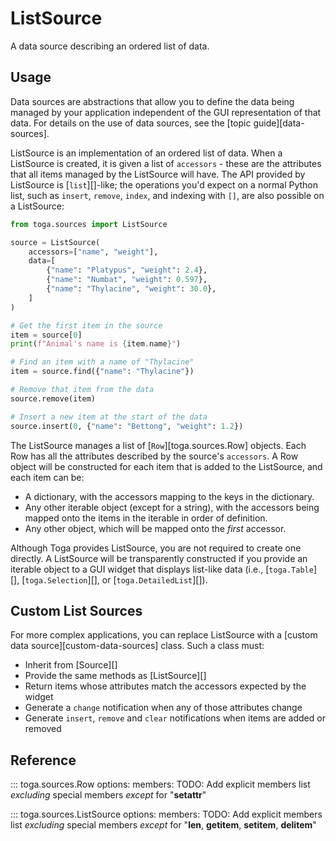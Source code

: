 # ListSource

A data source describing an ordered list of data.

## Usage

Data sources are abstractions that allow you to define the data being
managed by your application independent of the GUI representation of
that data. For details on the use of data sources, see the
[topic guide][data-sources].

ListSource is an implementation of an ordered list of data. When a
ListSource is created, it is given a list of `accessors` - these are the
attributes that all items managed by the ListSource will have. The API
provided by ListSource is [`list`][]-like; the
operations you'd expect on a normal Python list, such as `insert`,
`remove`, `index`, and indexing with `[]`, are also possible on a
ListSource:

```python
from toga.sources import ListSource

source = ListSource(
    accessors=["name", "weight"],
    data=[
        {"name": "Platypus", "weight": 2.4},
        {"name": "Numbat", "weight": 0.597},
        {"name": "Thylacine", "weight": 30.0},
    ]
)

# Get the first item in the source
item = source[0]
print(f"Animal's name is {item.name}")

# Find an item with a name of "Thylacine"
item = source.find({"name": "Thylacine"})

# Remove that item from the data
source.remove(item)

# Insert a new item at the start of the data
source.insert(0, {"name": "Bettong", "weight": 1.2})
```

The ListSource manages a list of [`Row`][toga.sources.Row] objects. Each Row has all the attributes described by the
source's `accessors`. A Row object will be constructed for each item
that is added to the ListSource, and each item can be:


- A dictionary, with the accessors mapping to the keys in the
  dictionary.
- Any other iterable object (except for a string), with the accessors
  being mapped onto the items in the iterable in order of definition.
- Any other object, which will be mapped onto the *first* accessor.

Although Toga provides ListSource, you are not required to create one
directly. A ListSource will be transparently constructed if you provide
an iterable object to a GUI widget that displays list-like data (i.e.,
[`toga.Table`][],
[`toga.Selection`][], or
[`toga.DetailedList`][]).

## Custom List Sources

For more complex applications, you can replace ListSource with a
[custom data source][custom-data-sources] class. Such
a class must:

- Inherit from [Source][]
- Provide the same methods as [ListSource][]
- Return items whose attributes match the accessors expected by the
  widget
- Generate a `change` notification when any of those attributes change
- Generate `insert`, `remove` and `clear` notifications when items are
  added or removed

## Reference

::: toga.sources.Row
    options:
        members:
            TODO: Add explicit members list *excluding* special members *except* for "__setattr__"

::: toga.sources.ListSource
    options:
        members:
            TODO: Add explicit members list *excluding* special members *except* for "__len__, __getitem__, __setitem__, __delitem__"

